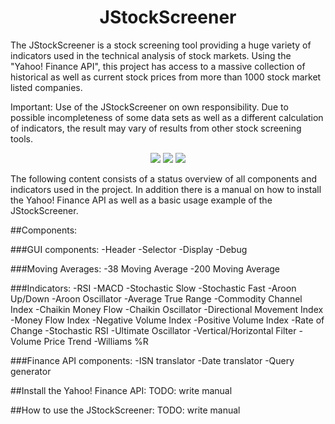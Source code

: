 <h1 align="center">JStockScreener</h1>
<p>
The JStockScreener is a stock screening tool providing a huge variety of indicators used in the technical analysis of stock markets. Using the "Yahoo! Finance API", this project has access to a massive collection of historical as well as current stock prices from more than 1000 stock market listed companies.
</p>
<p>
Important: Use of the JStockScreener on own responsibility. Due to possible incompleteness of some data sets as well as a different calculation of indicators, the result may vary of results from other stock screening tools.
</p>
<p align="center">
  <img src="https://img.shields.io/badge/Project%20functional-false-red.svg">
	<img src="https://img.shields.io/badge/Language-Java-blue.svg">
	<img src="https://img.shields.io/badge/Priority-high-brightgreen.svg">
</p>
<p>
The following content consists of a status overview of all components and indicators used in the project. In addition there is a manual on how to install the Yahoo! Finance API as well as a basic usage example of the JStockScreener.
</p>

##Components:

###GUI components:
-Header
-Selector
-Display
-Debug

###Moving Averages:
-38 Moving Average
-200 Moving Average

###Indicators:
-RSI
-MACD
-Stochastic Slow
-Stochastic Fast
-Aroon Up/Down
-Aroon Oscillator
-Average True Range
-Commodity Channel Index
-Chaikin Money Flow
-Chaikin Oscillator
-Directional Movement Index
-Money Flow Index
-Negative Volume Index
-Positive Volume Index
-Rate of Change
-Stochastic RSI
-Ultimate Oscillator
-Vertical/Horizontal Filter
-Volume Price Trend
-Williams %R

###Finance API components:
-ISN translator
-Date translator
-Query generator

##Install the Yahoo! Finance API:
TODO: write manual

##How to use the JStockScreener:
TODO: write manual
